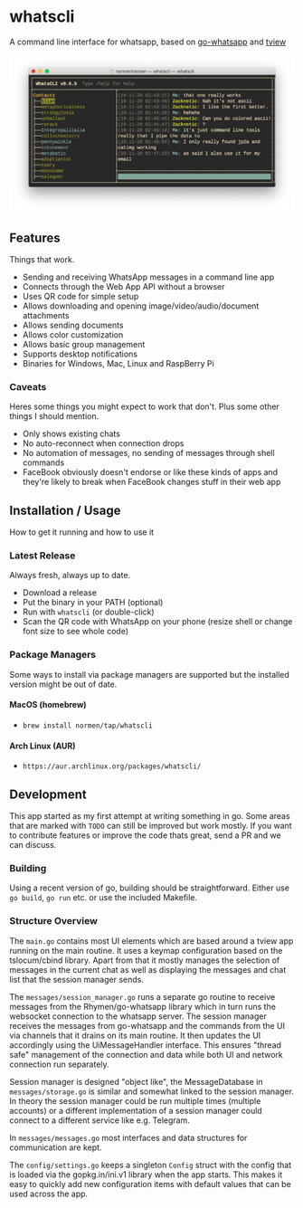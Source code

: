 # whatscli

A command line interface for whatsapp, based on [go-whatsapp](https://github.com/Rhymen/go-whatsapp) and [tview](https://github.com/rivo/tview)

![whatscli-screenshot](/doc/screenshot.png?raw=true "WhatsCLI 0.6.5")

## Features

Things that work.

- Sending and receiving WhatsApp messages in a command line app
- Connects through the Web App API without a browser
- Uses QR code for simple setup
- Allows downloading and opening image/video/audio/document attachments
- Allows sending documents
- Allows color customization
- Allows basic group management
- Supports desktop notifications
- Binaries for Windows, Mac, Linux and RaspBerry Pi

### Caveats

Heres some things you might expect to work that don't. Plus some other things I should mention.

- Only shows existing chats
- No auto-reconnect when connection drops
- No automation of messages, no sending of messages through shell commands
- FaceBook obviously doesn't endorse or like these kinds of apps and they're likely to break when FaceBook changes stuff in their web app

## Installation / Usage

How to get it running and how to use it

### Latest Release

Always fresh, always up to date.

- Download a release
- Put the binary in your PATH (optional)
- Run with `whatscli` (or double-click)
- Scan the QR code with WhatsApp on your phone (resize shell or change font size to see whole code)

### Package Managers

Some ways to install via package managers are supported but the installed version might be out of date.

#### MacOS (homebrew)

- `brew install normen/tap/whatscli`

#### Arch Linux (AUR)

- `https://aur.archlinux.org/packages/whatscli/`

## Development

This app started as my first attempt at writing something in go. Some areas that are marked with `TODO` can still be improved but work mostly. If you want to contribute features or improve the code thats great, send a PR and we can discuss.

### Building

Using a recent version of go, building should be straightforward. Either use `go build`, `go run` etc. or use the included Makefile.

### Structure Overview

The `main.go` contains most UI elements which are based around a tview app running on the main routine. It uses a keymap configuration based on the tslocum/cbind library. Apart from that it mostly manages the selection of messages in the current chat as well as displaying the messages and chat list that the session manager sends.

The `messages/session_manager.go` runs a separate go routine to receive messages from the Rhymen/go-whatsapp library which in turn runs the websocket connection to the whatsapp server. The session manager receives the messages from go-whatsapp and the commands from the UI via channels that it drains on its main routine. It then updates the UI accordingly using the UiMessageHandler interface. This ensures "thread safe" management of the connection and data while both UI and network connection run separately.

Session manager is designed "object like", the MessageDatabase in `messages/storage.go` is similar and somewhat linked to the session manager. In theory the session manager could be run multiple times (multiple accounts) or a different implementation of a session manager could connect to a different service like e.g. Telegram.

In `messages/messages.go` most interfaces and data structures for communication are kept.

The `config/settings.go` keeps a singleton `Config` struct with the config that is loaded via the gopkg.in/ini.v1 library when the app starts. This makes it easy to quickly add new configuration items with default values that can be used across the app.
